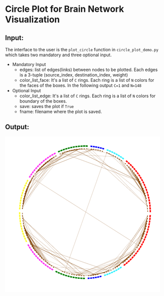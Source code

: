 # Circle Plot for Brain Network Visualization

## Input:
The interface to the user is the `plot_circle` function in `circle_plot_demo.py` which takes two mandatory and three optional input.
* Mandatory Input
  * edges: list of edges(links) between nodes to be plotted. Each edges is a 3-tuple (source_index, destination_index, weight)
  * color_list_face: It's a list of `C` rings. Each ring is a list of `N` colors for the faces of the boxes. In the following output `C=1` and `N=148`
* Optional Input
  * color_list_edge: It's a list of `C` rings. Each ring is a list of `N` colors for boundary of the boxes.
  * save: saves the plot if `True`
  * fname: filename where the plot is saved.

## Output:
![Result](demo_cplot.png)
